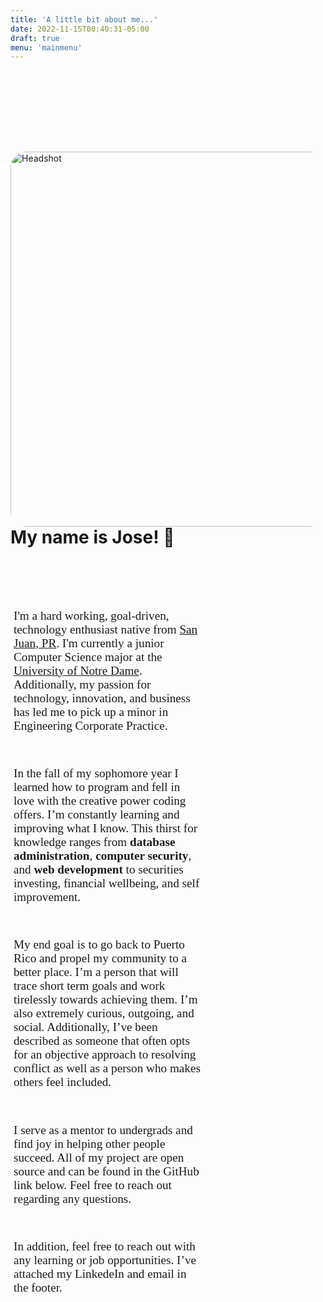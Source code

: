 ```yaml
---
title: 'A little bit about me...'
date: 2022-11-15T00:40:31-05:00
draft: true
menu: 'mainmenu'
---
```


<img src="/headshot.JPG" alt="Headshot" style="float: right; height:600px;border-radius:25px;margin-top: 130px;">

<br />
<br />

<style>
    .about-content{
        width: 60%;
        display: flex;
        flex-direction: column;
        float: left;
        gap: 1rem;
        font-family: Source Sans Pro;
        font-size: 1.2rem;
        margin: 5px;
    }

</style>

# My name is Jose! :wave:

<div class= "about-content" >
<p>

I'm a hard working, goal-driven, technology enthusiast native from [San Juan, PR](https://en.wikipedia.org/wiki/San_Juan,_Puerto_Rico). I'm currently a junior Computer Science major at the [University of Notre Dame](https://en.wikipedia.org/wiki/University_of_Notre_Dame). Additionally, my passion for technology, innovation, and business has led me to pick up a minor in Engineering Corporate Practice.

In the fall of my sophomore year I learned how to program and fell in love with the creative power coding offers. I’m constantly learning and improving what I know. This thirst for knowledge ranges from <b>database administration</b>, <b>computer security</b>, and <b>web development</b> to securities investing, financial wellbeing, and self improvement.

My end goal is to go back to Puerto Rico and propel my community to a better place. I’m a person that will trace short term goals and work tirelessly towards achieving them. I’m also extremely curious, outgoing, and social. Additionally, I’ve been described as someone that often opts for an objective approach to resolving conflict as well as a person who makes others feel included.

I serve as a mentor to undergrads and find joy in helping other people succeed. All of my project are open source and can be found in the GitHub link below. Feel free to reach out regarding any questions.

In addition, feel free to reach out with any learning or job opportunities. I’ve attached my LinkedeIn and email in the footer.

</p>

</div>
